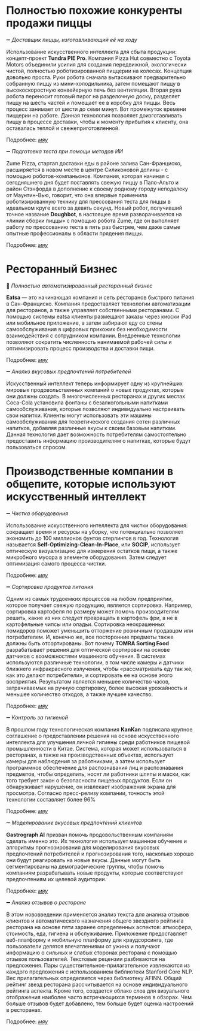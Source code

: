# Полностью похожие конкуренты продажи пиццы

:heavy_minus_sign: *Доставщик пиццы, изготавливающий её на ходу* 

Использование искусственного интеллекта для сбыта продукции: концепт-проект **Tundra PIE Pro**. Компания Pizza Hut совместно с Toyota Motors объединили усилия для создания передвижной, экологически чистой, полностью роботизированной пиццерии на колесах. Концепция довольно проста. Руки робота сначала вытаскивают предварительно собранную пиццу из мини-холодильника, затем помещают пиццу в высокоскоростную конвейерную печь без вентиляции. Вторая рука робота переносит готовый пирог на разделочную доску, разделяет пиццу на шесть частей и помещает ее в коробку для пиццы. Весь процесс занимает от шести до семи минут. Вот промежуток времени пиццерии на работе. Данная технология позволяет доизготавливать пиццу в процессе доставки, чтобы к моменту прибытия к клиенту, она оставалась теплой и свежеприготовленной. 

Подробнее: [*мяу*](http://blog.pizzahut.com/pizza-hut-teams-up-with-toyota-to-unveil-pizza-making-pickup-truck-at-sema-2018/)

:heavy_minus_sign: *Подготовка теста при помощи методов ИИ*

Zume Pizza, стартап доставки еды в районе залива Сан-Франциско, расширяется в новом месте в центре Силиконовой долины - с помощью роботов-компаньонов. Компания, которая начиная с сегодняшнего дня будет поставлять свежую пиццу в Пало-Альто и район Стэнфорда в дополнение к своему родному городу неподалеку от Маунтин-Вью, говорит, что она впервые применила роботизированную технику для прессования теста для пиццы в идеальном круге всего за девять секунд. Новый робот, получивший точное название **Doughbot**, в настоящее время разворачивается на «линии сборки пиццы» с помощью робота Zume, где он выполняет работу по прессованию теста в пять раз быстрее, чем даже самые опытные профессионалы в области прядения пиццы.

Подробнее: [*мяу*](https://www.theverge.com/2017/6/28/15882852/zume-pizza-doughboy-robot-automation-future-food-delivery  )

# Ресторанный Бизнес 

:pizza: *Полностью автоматизированный ресторанный бизнес*

**Eatsa** — это начинающая компания и сеть ресторанов быстрого питания в Сан-Франциско. Компания предоставляет технологии автоматизации для ресторанов, а также управляет собственными ресторанами. С помощью системы eatsa клиенты размещают заказы через киоски iPad или мобильное приложение, а затем забирают еду со стены самообслуживания в цифровых прихожих без необходимости взаимодействия с сотрудником компании. Внедренные технологии позволяют сократить численность нанимаемой рабочей силы и оптимизировать процесс производства и доставки пищи.

Подробнее: [*мяу*](https://www.eatsa.com/platform)

:heavy_minus_sign: *Анализ вкусовых предпочтений потребителей*

Искусственный интеллект теперь информирует одну из крупнейших мировых продовольственных компаний о новых продуктах, которые они должны создать. В многочисленных ресторанах и других местах Coca-Cola установила фонтаны с безалкогольными напитками самообслуживания, которые позволяют индивидуально настраивать свои напитки. Клиенты могут использовать эти машины самообслуживания для теоретического создания сотен различных напитков, добавляя различные вкусы к своим базовым напиткам. Данная технология дает возможность потребителям самостоятельно предоставить информацию производителям о напитках, которые будут пользоваться спросом.
  	
# Производственные компании в общепите, которые используют искусственный интеллект


:heavy_minus_sign: *Чистка оборудования*

Использование искусственного интеллекта для чистки оборудования: сокращает время и ресурсы на уборку, что потенциально позволяет экономить до 100 миллионов фунтов стерлингов в год. Технология называется **Self-Optimizing-Clean-In-Place**, или **SOCIP**, использует оптическую визуализацию для измерения остатков пищи, а также микробного мусора в элементе оборудования. Затем следует оптимизация самого процесса чистки. 

Подробнее: [*мяу*](https://www.nottingham.ac.uk/news/pressreleases/2016/september/new-ai-driven-cleaning-system-could-save-food-manufacturers-100m-a-year.aspx)

:heavy_minus_sign: *Сортировка продуктов питания*

Одним из самых трудоемких процессов на любом предприятии, которое получает свежую продукцию, является сортировка. Например, сортировка картофеля по размеру может помочь производителям решить, какие из них следует превращать в картофель фри, а не в картофельные чипсы или оладьи. Сортировка неокрашенных помидоров поможет уменьшить отторжение розничным продавцом или потребителем. И, конечно же, все посторонние предметы также должны быть отсортированы.
Вот почему **TOMRA Sorting Food** разрабатывает решения для оптической сортировки на основе датчиков с возможностями машинного обучения. В системах используются различные технологии, в том числе камеры и датчики ближнего инфракрасного излучения, чтобы «рассматривать еду так же, как это делают потребители», и сортировать ее на основе этого восприятия. Результатом является меньшее количество часов, затрачиваемых на ручную сортировку, более высокая урожайность и меньшее количество отходов, а также лучшее качество.

Подробнее: [*мяу*](https://www.foodonline.com/doc/how-artificial-intelligence-can-help-food-manufacturers-feed-the-world-0001)

:heavy_minus_sign: *Контроль за гигиеной*

В прошлом году технологическая компания **KanKan** подписала крупное соглашение о предоставлении решения на основе искусственного интеллекта для улучшения личной гигиены среди работников пищевой промышленности в Китае. Система, которая может использоваться в ресторанах, а также на производственных объектах, использует камеры для наблюдения за работниками, а затем использует программное обеспечение для распознавания лиц и распознавания предметов, чтобы определить, носят ли работники шляпы и маски, как того требует закон о безопасности пищевых продуктов. Если он обнаруживает нарушение, он извлекает изображения экрана для просмотра. Согласно пресс-релизу компании, точность этой технологии составляет более 96%

Подробнее: [*мяу*](https://www.fastcasual.com/news/restaurant-safety-check-new-ai-platform-watches-reports-violators/)

:heavy_minus_sign: *Моделирование вкусовых предпочтений клиентов*

**Gastrograph AI** призван помочь продовольственным компаниям сделать именно это. Их технология использует машинное обучение и алгоритмы прогнозирования для моделирования вкусовых предпочтений потребителей и прогнозирования того, насколько хорошо они будут реагировать на новые вкусы. Данные могут быть сегментированы на демографические группы, чтобы помочь компаниям разрабатывать новые продукты, которые соответствуют предпочтениям их целевой аудитории.

Подробнее: [*мяу*](https://www.gastrograph.com/)

:heavy_minus_sign: *Анализ отзывов о ресторане*

В этом нововведении применяется анализ текста для анализа отзывов клиентов и автоматического назначения общего звездного рейтинга ресторана на основе пяти заранее определенных аспектов: атмосфера, стоимость, еда, гигиена и обслуживание. Приложение предоставляет веб-платформу и мобильную платформу для краудсорсинга, где пользователи делятся впечатлениями от ужина и получают информацию о сильных и слабых сторонах ресторана с помощью отзывов пользователей. Текстовые рецензии разбиваются на предложения. Пары существительное-прилагательное извлекаются из каждого предложения с использованием библиотеки Stanford Core NLP. Вес прилагательных определяется через библиотеку AFINN. Общий рейтинг звезд ресторана рассчитывается на основе индивидуального рейтинга аспекта. Кроме того, создается облако слов для визуального отображения наиболее часто встречающихся терминов в обзорах. Чем больше отзывов будет добавлено, тем больше будет оценка настроений в ресторанах.

Подробнее: [*мяу*](https://arxiv.org/ftp/arxiv/papers/1901/1901.01642.pdf)


